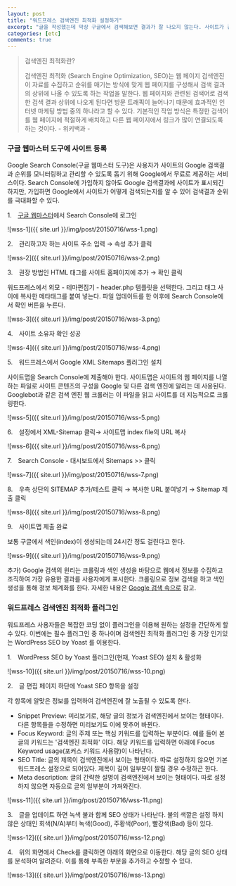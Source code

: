 ```yaml
---
layout: post
title: "워드프레스 검색엔진 최적화 설정하기"
excerpt: "글을 작성했는데 막상 구글에서 검색해보면 결과가 잘 나오지 않는다. 사이트가 검색 결과에 잘 노출되기 위해서는 검색엔진 최적화 (SEO)를 해야한다. 나도 잘 모르는 부분이라 정보가 불확실하지만 차근히 공부하며 진행해본다."
categories: [etc]
comments: true
---
```


> 검색엔진 최적화란?
> 
> 검색엔진 최적화 (Search Engine Optimization, SEO)는 웹 페이지 검색엔진이 자료를 수집하고 순위를 매기는 방식에 맞게 웹 페이지를 구성해서 검색 결과의 상위에 나올 수 있도록 하는 작업을 말한다. 웹 페이지와 관련된 검색어로 검색한 검색 결과 상위에 나오게 된다면 방문 트래픽이 늘어나기 때문에 효과적인 인터넷 마케팅 방법 중의 하나라고 할 수 있다. 기본적인 작업 방식은 특정한 검색어를 웹 페이지에 적절하게 배치하고 다른 웹 페이지에서 링크가 많이 연결되도록 하는 것이다. - 위키백과 -


### 구글 웹마스터 도구에 사이트 등록

Google Search Console(구글 웹마스터 도구)은 사용자가 사이트의 Google 검색결과 순위를 모니터링하고 관리할 수 있도록 돕기 위해 Google에서 무료로 제공하는 서비스이다. Search Console에 가입하지 않아도 Google 검색결과에 사이트가 표시되긴 하지만, 가입하면 Google에서 사이트가 어떻게 검색되는지를 알 수 있어 검색결과 순위를 극대화할 수 있다.

1.　[구글 웹마스터](https://www.google.com/webmasters/#?modal_active=none)에서 Search Console에 로그인

![wss-1]({{ site.url }}/img/post/20150716/wss-1.png)

2.　관리하고자 하는 사이트 주소 입력 → 속성 추가 클릭

![wss-2]({{ site.url }}/img/post/20150716/wss-2.png)

3.　권장 방법인 HTML 태그를 사이트 홈페이지에 추가 → 확인 클릭

워드프레스에서 외모 - 테마편집기 - header.php 템플릿을 선택한다. 그리고 <head></head> 태그 사이에 복사한 메타태그를 붙여 넣는다. 파일 업데이트를 한 이후에 Search Console에서 확인 버튼을 누른다.

![wss-3]({{ site.url }}/img/post/20150716/wss-3.png)

4.　사이트 소유자 확인 성공

![wss-4]({{ site.url }}/img/post/20150716/wss-4.png)

5.　워드프레스에서 Google XML Sitemaps 플러그인 설치

사이트맵을 Search Console에 제출해야 한다. 사이트맵은 사이트의 웹 페이지를 나열하는 파일로 사이트 콘텐츠의 구성을 Google 및 다른 검색 엔진에 알리는 데 사용된다. Googlebot과 같은 검색 엔진 웹 크롤러는 이 파일을 읽고 사이트를 더 지능적으로 크롤링한다.

![wss-5]({{ site.url }}/img/post/20150716/wss-5.png)

6.　설정에서 XML-Sitemap 클릭→ 사이트맵 index file의 URL 복사

![wss-6]({{ site.url }}/img/post/20150716/wss-6.png)

7.　Search Console - 대시보드에서 Sitemaps >> 클릭

![wss-7]({{ site.url }}/img/post/20150716/wss-7.png)

8.　우측 상단의 SITEMAP 추가/테스트 클릭 → 복사한 URL 붙여넣기 → Sitemap 제출 클릭

![wss-8]({{ site.url }}/img/post/20150716/wss-8.png)

9.　사이트맵 제출 완료

보통 구글에서 색인(index)이 생성되는데 24시간 정도 걸린다고 한다.

![wss-9]({{ site.url }}/img/post/20150716/wss-9.png)

추가) Google 검색의 원리는 크롤링과 색인 생성을 바탕으로 웹에서 정보를 수집하고 조직하여 가장 유용한 결과를 사용자에게 표시한다. 크롤링으로 정보 검색을 하고 색인 생성을 통해 정보 체계화를 한다. 자세한 내용은 [Google 검색 속으로](http://www.google.co.kr/intl/ko/insidesearch/) 참고.


### 워드프레스 검색엔진 최적화 플러그인

워드프레스 사용자들은 복잡한 코딩 없이 플러그인을 이용해 원하는 설정을 간단하게 할 수 있다. 이번에는 필수 플러그인 중 하나이며 검색엔진 최적화 플러그인 중 가장 인기있는 WordPress SEO by Yoast 를 이용한다.

1.　WordPress SEO by Yoast 플러그인(현재,  Yoast SEO) 설치 & 활성화

![wss-10]({{ site.url }}/img/post/20150716/wss-10.png)

2.　글 편집 페이지 하단에 Yoast SEO 항목을 설정

각 항목에 알맞은 정보를 입력하여 검색엔진에 잘 노출될 수 있도록 한다.

* Snippet Preview: 미리보기로, 해당 글의 정보가 검색엔진에서 보이는 형태이다. 다른 항목들을 수정하면 미리보기도 이에 맞추어 바뀐다.
* Focus Keyword: 글의 주제 또는 핵심 키워드를 입력하는 부분이다. 예를 들어 본 글의 키워드는 '검색엔진 최적화' 이다. 해당 키워드를 입력하면 아래에 Focus Keyword usage(포커스 키워드 사용량)이 나타난다.
* SEO Title: 글의 제목이 검색엔진에서 보이는 형태이다. 따로 설정하지 않으면 기본 워드프레스 설정으로 되어있다. 제목이 길어 일부분이 짤릴 경우 수정하곤 한다.
* Meta description: 글의 간략한 설명이 검색엔진에서 보이는 형태이다. 따로 설정하지 않으면 자동으로 글의 일부분이 가져와진다.

![wss-11]({{ site.url }}/img/post/20150716/wss-11.png)

3.　글을 업데이트 하면 녹색 불과 함께 SEO 상태가 나타난다. 불의 색깔은 설정 하지 않은 상태인 회색(N/A)부터 녹색(Good), 주황색(Poor), 빨강색(Bad) 등이 있다.

![wss-12]({{ site.url }}/img/post/20150716/wss-12.png)

4.　위의 화면에서 Check를 클릭하면 아래의 화면으로 이동한다. 해당 글의 SEO 상태를 분석하여 알려준다. 이를 통해 부족한 부분을 추가하고 수정할 수 있다.

![wss-13]({{ site.url }}/img/post/20150716/wss-13.png)
